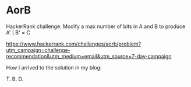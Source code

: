 # AorB
HackerRank challenge. Modify a max number of bits in A and B to produce A' | B' = C

https://www.hackerrank.com/challenges/aorb/problem?utm_campaign=challenge-recommendation&utm_medium=email&utm_source=7-day-campaign

How I arrived to the solution in my blog:

T. B. D.
